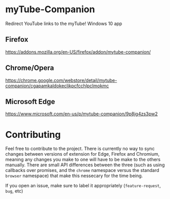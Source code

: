 # myTube-Companion
Redirect YouTube links to the myTube! Windows 10 app

## Firefox 

https://addons.mozilla.org/en-US/firefox/addon/mytube-companion/

## Chrome/Opera 

https://chrome.google.com/webstore/detail/mytube-companion/cgapamkaldokecljkpcfcchlpclmokmc
 
 
 ## Microsoft Edge

https://www.microsoft.com/en-us/p/mytube-companion/9p8jg4zs3pw2

# Contributing
 Feel free to contribute to the project. There is currently no way to sync changes between versions of extension for Edge, Firefox and Chromium, meaning any changes you make to one will have to be make to the others manually. There are small API differences between the three (such as using callbacks over promises, and the `chrome` namespace versus the standard `browser` namespace) that make this nessecary for the time being. 
 
 If you open an issue, make sure to label it appropriately (`feature-request`, `bug`, etc)

